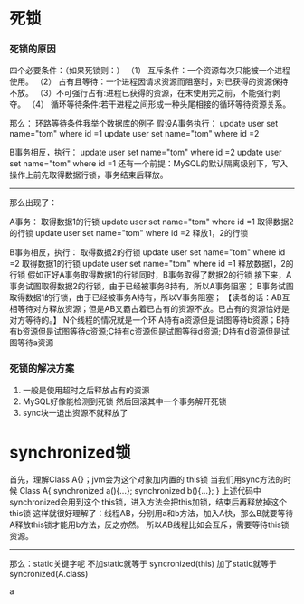 # 死锁
### 死锁的原因
四个必要条件：（如果死锁则：）
（1） 互斥条件：一个资源每次只能被一个进程使用。
（2） 占有且等待：一个进程因请求资源而阻塞时，对已获得的资源保持不放。
（3）不可强行占有:进程已获得的资源，在末使用完之前，不能强行剥夺。
（4） 循环等待条件:若干进程之间形成一种头尾相接的循环等待资源关系。


那么：
环路等待条件我举个数据库的例子 假设A事务执行：
update user set name="tom" where id =1
update user set name="tom" where id =2

B事务相反，执行：
update user set name="tom" where id =2
update user set name="tom" where id =1
还有一个前提：MySQL的默认隔离级别下，写入操作上前先取得数据行锁，事务结束后释放。

----
那么出现了：

A事务：
取得数据1的行锁
update user set name="tom" where id =1
取得数据2的行锁
update user set name="tom" where id =2
释放1，2的行锁

B事务相反，执行：
取得数据2的行锁
update user set name="tom" where id =2
取得数据1的行锁
update user set name="tom" where id =1
释放数据1，2的行锁
假如正好A事务取得数据1的行锁同时，B事务取得了数据2的行锁
接下来，A事务试图取得数据2的行锁，由于已经被事务B持有，所以A事务阻塞；
B事务试图取得数据1的行锁，由于已经被事务A持有，所以V事务阻塞；
【读者的话：AB互相等待对方释放资源；但是AB又霸占着已占有的资源不放。已占有的资源恰好是对方等待的。】
N个线程的情况就是一个环 A持有a资源但是试图等待b资源；B持有b资源但是试图等待c资源;C持有c资源但是试图等待d资源; D持有d资源但是试图等待a资源

### 死锁的解决方案
1. 一般是使用超时之后释放占有的资源
2. MySQL好像能检测到死锁 然后回滚其中一个事务解开死锁
3.  sync块一退出资源不就释放了

# synchronized锁
首先，理解Class A{}；jvm会为这个对象加内置的 this锁
当我们用sync方法的时候
Class A{
  synchronized a(){...};
  synchronized b(){...};
}
上述代码中synchronized会用到这个 this锁，进入方法会把this加锁，结束后再释放掉这个this锁
这样就很好理解了：线程AB，分别用a和b方法，加入A快，那么B就要等待A释放this锁才能用b方法，反之亦然。
所以AB线程比如会互斥，需要等待this锁资源。
********
那么：static关键字呢
不加static就等于 syncronized(this)
加了static就等于 syncronized(A.class)













a
